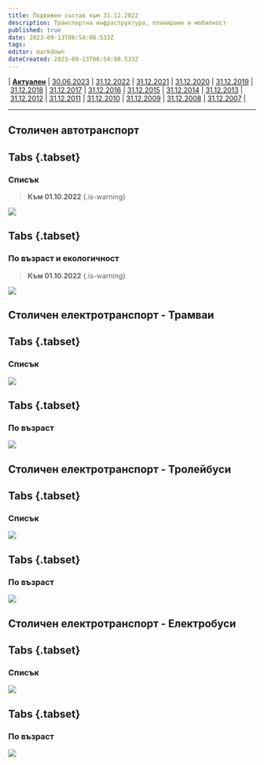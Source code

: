 ```yaml
---
title: Подвижен състав към 31.12.2022
description: Транспортна инфраструктура, планиране и мобилност
published: true
date: 2023-09-13T06:54:08.533Z
tags: 
editor: markdown
dateCreated: 2023-09-13T06:54:08.533Z
---
```


| [**Актуален**](/bg/public-transport/fleet-list/actual) | [30.06.2023](/bg/public-transport/fleet-list/2023-06-30) | [31.12.2022](/bg/public-transport/fleet-list/2022-12-31) | [31.12.2021](/bg/public-transport/fleet-list/2021-12-31) | [31.12.2020](/bg/public-transport/fleet-list/2020-12-31) | [31.12.2019](/bg/public-transport/fleet-list/2019-12-31) | [31.12.2018](/bg/public-transport/fleet-list/2018-12-31) | [31.12.2017](/bg/public-transport/fleet-list/2017-12-31) | [31.12.2016](/bg/public-transport/fleet-list/2016-12-31) | [31.12.2015](/bg/public-transport/fleet-list/2015-12-31) | [31.12.2014](/bg/public-transport/fleet-list/2014-12-31) | [31.12.2013](/bg/public-transport/fleet-list/2013-12-31) | [31.12.2012](/bg/public-transport/fleet-list/2012-12-31) | [31.12.2011](/bg/public-transport/fleet-list/2011-12-31) | [31.12.2010](/bg/public-transport/fleet-list/2010-12-31) | [31.12.2009](/bg/public-transport/fleet-list/2009-12-31) | [31.12.2008](/bg/public-transport/fleet-list/2008-12-31) | [31.12.2007](/bg/public-transport/fleet-list/2007-12-31) | 

---


## Столичен автотранспорт
## Tabs {.tabset}
### Списък
> **Към 01.10.2022**
{.is-warning}

<img src="https://drive.google.com/uc?id=1-VBwNlA-wp9TJ4CWq9n7cG2ssKRN7wnC">

## Tabs {.tabset}
### По възраст и екологичност
> **Към 01.10.2022**
{.is-warning}

<img src="https://drive.google.com/uc?id=1kSDHjFq2zOzftkoNZro-Y0JXyyUXwdFU">

## Столичен електротранспорт - Трамваи
## Tabs {.tabset}
### Списък
<img src="https://drive.google.com/uc?id=1OYhh55-mXV-P9Sif3P-MbzloH_dNjUHU">

## Tabs {.tabset}
### По възраст
<img src="https://drive.google.com/uc?id=1ihjzJe0aQYHitt1LSc0whDxtP0a9hyr-">

## Столичен електротранспорт - Тролейбуси
## Tabs {.tabset}
### Списък
<img src="https://drive.google.com/uc?id=1d5T4PgzXtuwXSArWR8GtQvK7egkaKORc">

## Tabs {.tabset}
### По възраст
<img src="https://drive.google.com/uc?id=1YyQnft72iPDaxO-DT2E8UVKJO6D5zG-z">


## Столичен електротранспорт - Електробуси
## Tabs {.tabset}
### Списък
<img src="https://drive.google.com/uc?id=15P29UkjrzeIn9xg_Ap44Qvv2BYgsxML2">

## Tabs {.tabset}
### По възраст
<img src="https://drive.google.com/uc?id=1BltTQMMLyX9i3kgM4ZcEaBZCUgA12y_B">